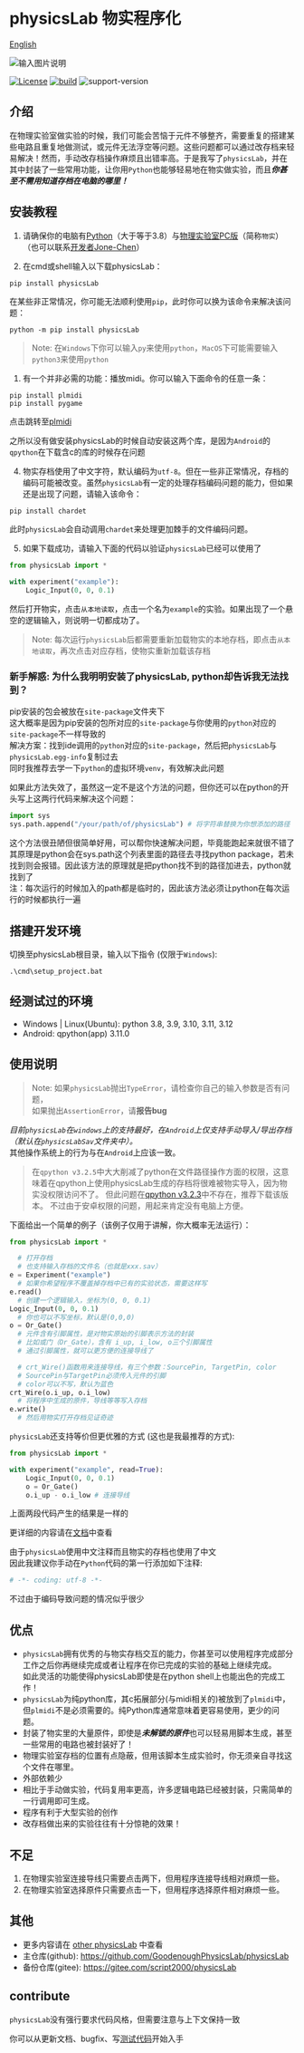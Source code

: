 ﻿# physicsLab 物实程序化

[English](./README.md)

![输入图片说明](./cover.jpg)

[![License](https://img.shields.io/badge/License-MIT-green.svg)](LICENSE)
[![build](https://github.com/gaogaotiantian/viztracer/workflows/build/badge.svg)](https://github.com/GoodenoughPhysicsLab/physicsLab/actions)
![support-version](https://img.shields.io/pypi/pyversions/viztracer)

## 介绍
在物理实验室做实验的时候，我们可能会苦恼于元件不够整齐，需要重复的搭建某些电路且重复地做测试，或元件无法浮空等问题。这些问题都可以通过改存档来轻易解决！然而，手动改存档操作麻烦且出错率高。于是我写了`physicsLab`，并在其中封装了一些常用功能，让你用`Python`也能够轻易地在物实做实验，而且***你甚至不需用知道存档在电脑的哪里！***

## 安装教程

1.  请确保你的电脑有[Python](https://www.python.org)（大于等于3.8）与[物理实验室PC版](https://www.turtlesim.com/)（简称`物实`）（也可以联系[开发者Jone-Chen](https://gitee.com/civitasjohn)）

2.  在cmd或shell输入以下载physicsLab：
```shell
pip install physicsLab
```
在某些非正常情况，你可能无法顺利使用`pip`，此时你可以换为该命令来解决该问题：
```shell
python -m pip install physicsLab
```
> Note: 在`Windows`下你可以输入`py`来使用`python`，`MacOS`下可能需要输入`python3`来使用`python`

1.  有一个并非必需的功能：播放midi。你可以输入下面命令的任意一条：
```shell
pip install plmidi
pip install pygame
```
点击跳转至[plmidi](https://github.com/GoodenoughPhysicsLab/plmidi)  

之所以没有做安装physicsLab的时候自动安装这两个库，是因为`Android`的`qpython`在下载含c的库的时候存在问题  

4.  物实存档使用了中文字符，默认编码为`utf-8`。但在一些非正常情况，存档的编码可能被改变。虽然`physicsLab`有一定的处理存档编码问题的能力，但如果还是出现了问题，请输入该命令：  
```bash
pip install chardet
```
此时`physicsLab`会自动调用`chardet`来处理更加棘手的文件编码问题。  

5. 如果下载成功，请输入下面的代码以验证`physicsLab`已经可以使用了  
```Python
from physicsLab import *

with experiment("example"):
    Logic_Input(0, 0, 0.1)
```
然后打开物实，点击`从本地读取`，点击一个名为`example`的实验。如果出现了一个悬空的逻辑输入，则说明一切都成功了。
> Note:  每次运行`physicsLab`后都需要重新加载物实的本地存档，即点击`从本地读取`，再次点击对应存档，使物实重新加载该存档

### 新手解惑: 为什么我明明安装了physicsLab, python却告诉我无法找到？
pip安装的包会被放在`site-package`文件夹下  
这大概率是因为pip安装的包所对应的`site-package`与你使用的`python`对应的`site-package`不一样导致的  
解决方案：找到ide调用的`python`对应的`site-package`，然后把`physicsLab`与`physicsLab.egg-info`复制过去  
同时我推荐去学一下`python`的虚拟环境`venv`，有效解决此问题  
  
如果此方法失效了，虽然这一定不是这个方法的问题，但你还可以在python的开头写上这两行代码来解决这个问题：  
```python
import sys
sys.path.append("/your/path/of/physicsLab") # 将字符串替换为你想添加的路径
```
这个方法很丑陋但很简单好用，可以帮你快速解决问题，毕竟能跑起来就很不错了   
其原理是python会在sys.path这个列表里面的路径去寻找python package，若未找到则会报错。因此该方法的原理就是把python找不到的路径加进去，python就找到了   
注：每次运行的时候加入的path都是临时的，因此该方法必须让python在每次运行的时候都执行一遍   

## 搭建开发环境
切换至physicsLab根目录，输入以下指令 (仅限于`Windows`):
```
.\cmd\setup_project.bat
```

## 经测试过的环境
* Windows | Linux(Ubuntu): python 3.8, 3.9, 3.10, 3.11, 3.12  
* Android: qpython(app) 3.11.0  

## 使用说明
> Note: 如果`physicsLab`抛出`TypeError`，请检查你自己的输入参数是否有问题，  
>       如果抛出`AssertionError`，请**报告bug**

*目前`physicsLab`在`windows`上的支持最好，在`Android`上仅支持手动导入/导出存档（默认在`physicsLabSav`文件夹中）。*  
其他操作系统上的行为与在`Android`上应该一致。  

> 在`qpython v3.2.5`中大大削减了python在文件路径操作方面的权限，这意味着在qpython上使用physicsLab生成的存档将很难被物实导入，因为物实没权限访问不了。
> 但此问题在[qpython v3.2.3](https://github.com/qpython-android/qpython/releases/tag/v3.2.3)中不存在，推荐下载该版本。
> 不过由于安卓权限的问题，用起来肯定没有电脑上方便。

下面给出一个简单的例子（该例子仅用于讲解，你大概率无法运行）：
```Python
from physicsLab import *

  # 打开存档
  # 也支持输入存档的文件名（也就是xxx.sav）
e = Experiment("example")
  # 如果你希望程序不覆盖掉存档中已有的实验状态，需要这样写
e.read()
  # 创建一个逻辑输入，坐标为(0, 0, 0.1)
Logic_Input(0, 0, 0.1)
  # 你也可以不写坐标，默认是(0,0,0)
o = Or_Gate()
  # 元件含有引脚属性，是对物实原始的引脚表示方法的封装
  # 比如或门（Or_Gate），含有 i_up, i_low, o三个引脚属性
  # 通过引脚属性，就可以更方便的连接导线了

  # crt_Wire()函数用来连接导线，有三个参数：SourcePin, TargetPin, color
  # SourcePin与TargetPin必须传入元件的引脚
  # color可以不写，默认为蓝色
crt_Wire(o.i_up, o.i_low)
  # 将程序中生成的原件，导线等等写入存档
e.write()
  # 然后用物实打开存档见证奇迹
```

`physicsLab`还支持等价但更优雅的方式 (这也是我最推荐的方式):
```python
from physicsLab import *

with experiment("example", read=True):
    Logic_Input(0, 0, 0.1)
    o = Or_Gate()
    o.i_up - o.i_low # 连接导线
```
上面两段代码产生的结果是一样的  
  
更详细的内容请在[文档](docs)中查看  

由于`physicsLab`使用中文注释而且物实的存档也使用了中文  
因此我建议你手动在`Python`代码的第一行添加如下注释:
```Python
# -*- coding: utf-8 -*-
```  
不过由于编码导致问题的情况似乎很少

## 优点
*  `physicsLab`拥有优秀的与物实存档交互的能力，你甚至可以使用程序完成部分工作之后你再继续完成或者让程序在你已完成的实验的基础上继续完成。  
  如此灵活的功能使得physicsLab即使是在python shell上也能出色的完成工作！
*  `physicsLab`为纯python库，其c拓展部分(与midi相关的)被放到了`plmidi`中，但`plmidi`不是必须需要的。纯Python库通常意味着更容易使用，更少的问题。
*  封装了物实里的大量原件，即使是***未解锁的原件***也可以轻易用脚本生成，甚至一些常用的电路也被封装好了！
*  物理实验室存档的位置有点隐蔽，但用该脚本生成实验时，你无须亲自寻找这个文件在哪里。
*  外部依赖少
*  相比于手动做实验，代码复用率更高，许多逻辑电路已经被封装，只需简单的一行调用即可生成。
*  程序有利于大型实验的创作
*  改存档做出来的实验往往有十分惊艳的效果！

## 不足
1. 在物理实验室连接导线只需要点击两下，但用程序连接导线相对麻烦一些。
2. 在物理实验室选择原件只需要点击一下，但用程序选择原件相对麻烦一些。

## 其他
* 更多内容请在 [other physicsLab](https://gitee.com/script2000/temporary-warehouse/tree/master/other%20physicsLab) 中查看
* 主仓库(github): https://github.com/GoodenoughPhysicsLab/physicsLab
* 备份仓库(gitee): https://gitee.com/script2000/physicsLab

## contribute
`physicsLab`没有强行要求代码风格，但需要注意与上下文保持一致  

你可以从更新文档、bugfix、写[测试代码](test)开始入手